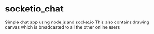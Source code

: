 # socketio_chat
Simple chat app using node.js and socket.io
This also contains drawing canvas which is broadcasted to all the other online users
